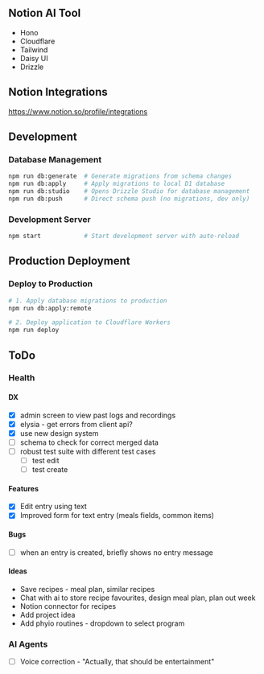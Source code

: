 ## Notion AI Tool

- Hono
- Cloudflare
- Tailwind
- Daisy UI
- Drizzle

## Notion Integrations
https://www.notion.so/profile/integrations

## Development

### Database Management
```bash
npm run db:generate  # Generate migrations from schema changes
npm run db:apply     # Apply migrations to local D1 database
npm run db:studio    # Opens Drizzle Studio for database management
npm run db:push      # Direct schema push (no migrations, dev only)
```

### Development Server
```bash
npm start            # Start development server with auto-reload
```

## Production Deployment

### Deploy to Production    
```bash
# 1. Apply database migrations to production
npm run db:apply:remote

# 2. Deploy application to Cloudflare Workers
npm run deploy
```

## ToDo

### Health

####  DX
- [x] admin screen to view past logs and recordings
- [x] elysia - get errors from client api?
- [x] use new design system
- [ ] schema to check for correct merged data
- [ ] robust test suite with different test cases
    - [ ] test edit
    - [ ] test create

#### Features
- [x] Edit entry using text
- [x] Improved form for text entry (meals fields, common items)

#### Bugs
- [ ] when an entry is created, briefly shows no entry message

#### Ideas
- Save recipes - meal plan, similar recipes
- Chat with ai to store recipe favourites, design meal plan, plan out week
- Notion connector for recipes
- Add project idea
- Add phyio routines - dropdown to select program

### AI Agents
- [ ] Voice correction - "Actually, that should be entertainment"
